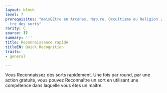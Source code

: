 ```yaml
---
layout: block
level: 7
prerequisites: "ma\xEEtre en Arcanes, Nature, Occultisme ou Religion ; Reconna\xEE\
  tre des sorts"
rarity: C
source: ??
summary: '-'
title: Reconnaissance rapide
titleEN: Quick Recognition
traits:
- general

---
```


<p>Vous Reconnaissez des sorts rapidement. Une fois par round, par une action gratuite, vous pouvez Reconnaître un sort en utilisant une compétence dans laquelle vous êtes un maître.</p>